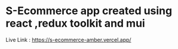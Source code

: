 # S-Ecommerce app created using react ,redux toolkit and mui

Live Link : https://s-ecommerce-amber.vercel.app/
